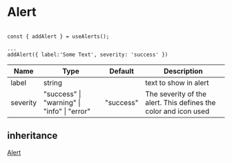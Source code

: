 # Alert

```tsx

const { addAlert } = useAlerts();

...
addAlert({ label:'Some Text', severity: 'success' })
```

| Name | Type | Default | Description |
| -- | -- | -- | -- |
| label | string | | text to show in alert |
| severity | "success" \| "warning" \| "info" \| "error" | "success" | The severity of the alert. This defines the color and icon used |

## inheritance
[Alert](https://mui.com/material-ui/api/alert/)